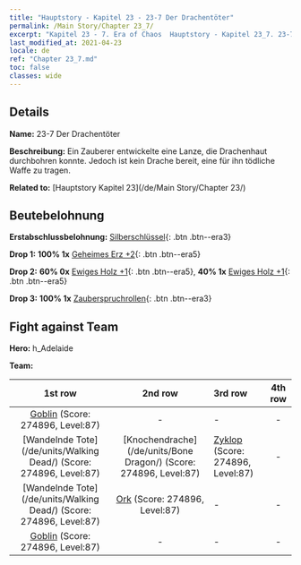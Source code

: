 ```yaml
---
title: "Hauptstory - Kapitel 23 - 23-7 Der Drachentöter"
permalink: /Main Story/Chapter 23_7/
excerpt: "Kapitel 23 - 7. Era of Chaos  Hauptstory - Kapitel 23_7. 23-7 Der Drachentöter"
last_modified_at: 2021-04-23
locale: de
ref: "Chapter 23_7.md"
toc: false
classes: wide
---
```


## Details

 **Name:** 23-7 Der Drachentöter

 **Beschreibung:** Ein Zauberer entwickelte eine Lanze, die Drachenhaut durchbohren konnte. Jedoch ist kein Drache bereit, eine für ihn tödliche Waffe zu tragen.

 **Related to:** [Hauptstory Kapitel 23](/de/Main Story/Chapter 23/)

## Beutebelohnung

 **Erstabschlussbelohnung:** [Silberschlüssel](/ItemsDE/con_693/){: .btn .btn--era3}

 **Drop 1:** **100% 1x** [Geheimes Erz +2](/ItemsDE/mat_75/){: .btn .btn--era5}

 **Drop 2:** **60% 0x** [Ewiges Holz +1](/ItemsDE/mat_69/){: .btn .btn--era5}, **40% 1x** [Ewiges Holz +1](/ItemsDE/mat_69/){: .btn .btn--era5}

 **Drop 3:** **100% 1x** [Zauberspruchrollen](/ItemsDE/con_694/){: .btn .btn--era3}


## Fight against Team
 **Hero:** h_Adelaide

 **Team:**


  | 1st row | 2nd row | 3rd row | 4th row |
  |:----:|:----:|:----|:----:|
  | [Goblin](/de/units/Goblin/) (Score: 274896, Level:87)  | - | - | - |
  | [Wandelnde Tote](/de/units/Walking Dead/) (Score: 274896, Level:87)  | [Knochendrache](/de/units/Bone Dragon/) (Score: 274896, Level:87)  | [Zyklop](/de/units/Cyclops/) (Score: 274896, Level:87)  | - |
  | [Wandelnde Tote](/de/units/Walking Dead/) (Score: 274896, Level:87)  | [Ork](/de/units/Orc/) (Score: 274896, Level:87)  | - | - |
  | [Goblin](/de/units/Goblin/) (Score: 274896, Level:87)  | - | - | - |


